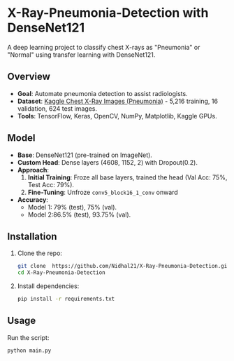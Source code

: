 # X-Ray-Pneumonia-Detection with DenseNet121

A deep learning project to classify chest X-rays as "Pneumonia" or "Normal" using transfer learning with DenseNet121.

## Overview
- **Goal**: Automate pneumonia detection to assist radiologists.
- **Dataset**: [Kaggle Chest X-Ray Images (Pneumonia)](https://www.kaggle.com/paultimothymooney/chest-xray-pneumonia) - 5,216 training, 16 validation, 624 test images.
- **Tools**: TensorFlow, Keras, OpenCV, NumPy, Matplotlib, Kaggle GPUs.

## Model
- **Base**: DenseNet121 (pre-trained on ImageNet).
- **Custom Head**: Dense layers (4608, 1152, 2) with Dropout(0.2).
- **Approach**:
  1. **Initial Training**: Froze all base layers, trained the head (Val Acc: 75%, Test Acc: 79%).
  2. **Fine-Tuning**: Unfroze `conv5_block16_1_conv` onward 
- **Accuracy**: 
  - Model 1: 79% (test), 75% (val).
  - Model 2:86.5% (test), 93.75% (val).

## Installation
1. Clone the repo:
   ```bash
   git clone  https://github.com/Nidhal21/X-Ray-Pneumonia-Detection.git
   cd X-Ray-Pneumonia-Detection
2. Install dependencies:
    ```bash
    pip install -r requirements.txt
## Usage 
Run the script:
   ```bash
   python main.py
